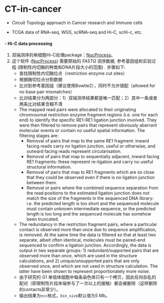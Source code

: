 # CT-in-cancer

- Circuit Topology approach in Cancer research and Immune cells

- TCGA data of RNA-seq, WGS, scRNA-seq and Hi-C, scHi-c, etc.

#### - Hi-C data processing

1. 双端测序的单细胞Hi-C处理package：[NucProcess](https://github.com/TheLaueLab/nuc_processing)。
2. 这个软件 ([NucProcess](https://github.com/TheLaueLab/nuc_processing)) 需要原始的 *FASTQ* 测序数据, 参考基因组和实验过程 (限制性内切酶的种类和DNA片段大小的范围) . 步骤如下:
   - 查找限制性内切酶位点（restriction enzyme cut sites）
   - 根据酶切位点分割数据
   - 比对到参考基因组（建议使用Bowtie2），同时不允许错配（allowed for no base pair mismatches）
   - 比对结果分为两部分：1）双端测序结果都是唯一匹配；2）其中一条或者两条比对结果含糊不清
   - The mapped read pairs were allocated to their originating chromosomal restriction enzyme fragment regions (i.e. one for each end) to identify the specific RE1-RE1 ligation junction involved. They were then filtered to remove pairs that represent obviously aberrant molecular events or contain no useful spatial information. The filtering stages are:
     - Removal of pairs that map to the same RE1 fragment: inward facing reads carry no ligation junction, useful or otherwise, and outward facing reads represent circularisation.
     - Removal of pairs that map to sequentially adjacent, inward facing RE1 fragments: these represent re-ligation and carry no useful structural information. 
     - Removal of pairs that map to RE1 fragments which are so close that they could be observed even if there is no ligation junction between them. 
     - Removal or pairs where the combined sequence separation from the read positions to the estimated ligation junction does not match the size of the fragments in the sequenced DNA library: i.e. the predicted length is too short and the sequenced molecule must contain unknown intermediate sequence, or the predicted length is too long and the sequenced molecule has somehow been truncated.
   - The redundancy in the restriction fragment pairs, where a particular contact is observed more than once due to sequence amplification, is removed. At the same time the data is filtered so that at least two separate, albeit often identical, molecules must be paired-end sequenced to confirm a ligation junction. Accordingly, the data is output in two separate groups: 1) redundant/supported pairs that are observed more than once, which are used in the structure calculations, and 2) unique/unsupported pairs that are only observed once, and which are not used in structure calculation. The latter have been shown to represent proportionately more noise. 
   - 由于研究的 G1 单倍体细胞中每条染色体只有一个拷贝，因此任何杂乱的配对（即限制性片段末端参与了一次以上的接触）都会被删除（这样删除的contacts非常少）。
   - 输出结果为`ncc`格式，`bin_size`默认值为5 Mb。
